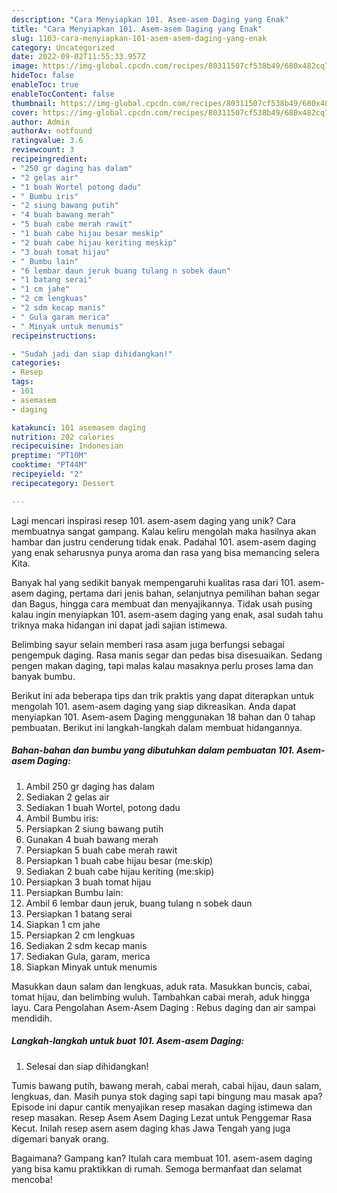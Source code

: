 ```yaml
---
description: "Cara Menyiapkan 101. Asem-asem Daging yang Enak"
title: "Cara Menyiapkan 101. Asem-asem Daging yang Enak"
slug: 1103-cara-menyiapkan-101-asem-asem-daging-yang-enak
category: Uncategorized
date: 2022-09-02T11:55:33.957Z
image: https://img-global.cpcdn.com/recipes/80311507cf538b49/680x482cq70/101-asem-asem-daging-foto-resep-utama.jpg
hideToc: false
enableToc: true
enableTocContent: false
thumbnail: https://img-global.cpcdn.com/recipes/80311507cf538b49/680x482cq70/101-asem-asem-daging-foto-resep-utama.jpg
cover: https://img-global.cpcdn.com/recipes/80311507cf538b49/680x482cq70/101-asem-asem-daging-foto-resep-utama.jpg
author: Admin
authorAv: notfound
ratingvalue: 3.6
reviewcount: 3
recipeingredient:
- "250 gr daging has dalam"
- "2 gelas air"
- "1 buah Wortel potong dadu"
- " Bumbu iris"
- "2 siung bawang putih"
- "4 buah bawang merah"
- "5 buah cabe merah rawit"
- "1 buah cabe hijau besar meskip"
- "2 buah cabe hijau keriting meskip"
- "3 buah tomat hijau"
- " Bumbu lain"
- "6 lembar daun jeruk buang tulang n sobek daun"
- "1 batang serai"
- "1 cm jahe"
- "2 cm lengkuas"
- "2 sdm kecap manis"
- " Gula garam merica"
- " Minyak untuk menumis"
recipeinstructions:

- "Sudah jadi dan siap dihidangkan!"
categories:
- Resep
tags:
- 101
- asemasem
- daging

katakunci: 101 asemasem daging 
nutrition: 202 calories
recipecuisine: Indonesian
preptime: "PT10M"
cooktime: "PT44M"
recipeyield: "2"
recipecategory: Dessert

---
```





Lagi mencari inspirasi resep 101. asem-asem daging yang unik? Cara membuatnya sangat gampang. Kalau keliru mengolah maka hasilnya akan hambar dan justru cenderung tidak enak. Padahal 101. asem-asem daging yang enak seharusnya punya aroma dan rasa yang bisa memancing selera Kita.





Banyak hal yang sedikit banyak mempengaruhi kualitas rasa dari 101. asem-asem daging, pertama dari jenis bahan, selanjutnya pemilihan bahan segar dan Bagus, hingga cara membuat dan menyajikannya. Tidak usah pusing kalau ingin menyiapkan 101. asem-asem daging yang enak,      asal sudah tahu triknya maka hidangan ini dapat jadi sajian istimewa.














Belimbing sayur selain memberi rasa asam juga berfungsi sebagai pengempuk daging. Rasa manis segar dan pedas bisa disesuaikan. Sedang pengen makan daging, tapi malas kalau masaknya perlu proses lama dan banyak bumbu.






Berikut ini ada beberapa tips dan trik praktis yang dapat diterapkan untuk mengolah 101. asem-asem daging yang siap dikreasikan. Anda dapat menyiapkan 101. Asem-asem Daging menggunakan 18 bahan dan 0 tahap pembuatan. Berikut ini langkah-langkah dalam membuat hidangannya.

<!--inarticleads1-->

##### Bahan-bahan dan bumbu yang dibutuhkan dalam pembuatan 101. Asem-asem Daging:

1. Ambil 250 gr daging has dalam
1. Sediakan 2 gelas air
1. Sediakan 1 buah Wortel, potong dadu
1. Ambil  Bumbu iris:
1. Persiapkan 2 siung bawang putih
1. Gunakan 4 buah bawang merah
1. Persiapkan 5 buah cabe merah rawit
1. Persiapkan 1 buah cabe hijau besar (me:skip)
1. Sediakan 2 buah cabe hijau keriting (me:skip)
1. Persiapkan 3 buah tomat hijau
1. Persiapkan  Bumbu lain:
1. Ambil 6 lembar daun jeruk, buang tulang n sobek daun
1. Persiapkan 1 batang serai
1. Siapkan 1 cm jahe
1. Persiapkan 2 cm lengkuas
1. Sediakan 2 sdm kecap manis
1. Sediakan  Gula, garam, merica
1. Siapkan  Minyak untuk menumis


Masukkan daun salam dan lengkuas, aduk rata. Masukkan buncis, cabai, tomat hijau, dan belimbing wuluh. Tambahkan cabai merah, aduk hingga layu. Cara Pengolahan Asem-Asem Daging : Rebus daging dan air sampai mendidih. 

<!--inarticleads2-->

##### Langkah-langkah untuk buat 101. Asem-asem Daging:


1. Selesai dan siap dihidangkan!

Tumis bawang putih, bawang merah, cabai merah, cabai hijau, daun salam, lengkuas, dan. Masih punya stok daging sapi tapi bingung mau masak apa? Episode ini dapur cantik menyajikan resep masakan daging istimewa dan resep masakan. Resep Asem Asem Daging Lezat untuk Penggemar Rasa Kecut. Inilah resep asem asem daging khas Jawa Tengah yang juga digemari banyak orang. 

Bagaimana? Gampang kan? Itulah cara membuat 101. asem-asem daging yang bisa kamu praktikkan di rumah. Semoga bermanfaat dan selamat mencoba!
